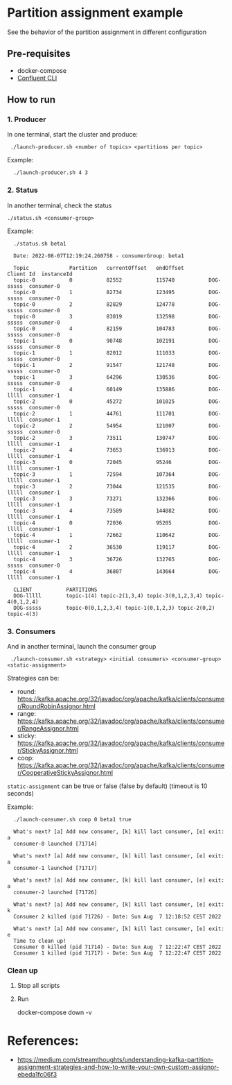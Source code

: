 # Partition assignment example

See the behavior of the partition assignment in different configuration

## Pre-requisites
* docker-compose
* [Confluent CLI](https://docs.confluent.io/platform/current/installation/installing_cp/zip-tar.html)

## How to run

### 1. Producer

In one terminal, start the cluster and produce:

     ./launch-producer.sh <number of topics> <partitions per topic>


Example:

      ./launch-producer.sh 4 3

### 2. Status
In another terminal, check the status

    ./status.sh <consumer-group>

Example:

      ./status.sh beta1

      Date: 2022-08-07T12:19:24.260758 - consumerGroup: beta1

      Topic             Partition   currentOffset   endOffset        Client Id	instanceId
      topic-0           0           82552           115740           DOG-sssss	consumer-0
      topic-0           1           82734           123495           DOG-sssss	consumer-0
      topic-0           2           82829           124778           DOG-sssss	consumer-0
      topic-0           3           83019           132598           DOG-sssss	consumer-0
      topic-0           4           82159           104783           DOG-sssss	consumer-0
      topic-1           0           90748           102191           DOG-sssss	consumer-0
      topic-1           1           82012           111033           DOG-sssss	consumer-0
      topic-1           2           91547           121748           DOG-sssss	consumer-0
      topic-1           3           64296           130536           DOG-sssss	consumer-0
      topic-1           4           60149           135886           DOG-lllll	consumer-1
      topic-2           0           45272           101025           DOG-sssss	consumer-0
      topic-2           1           44761           111701           DOG-lllll	consumer-1
      topic-2           2           54954           121007           DOG-sssss	consumer-0
      topic-2           3           73511           130747           DOG-lllll	consumer-1
      topic-2           4           73653           136913           DOG-lllll	consumer-1
      topic-3           0           72045           95246            DOG-lllll	consumer-1
      topic-3           1           72594           107364           DOG-lllll	consumer-1
      topic-3           2           73044           121535           DOG-lllll	consumer-1
      topic-3           3           73271           132366           DOG-lllll	consumer-1
      topic-3           4           73589           144882           DOG-lllll	consumer-1
      topic-4           0           72036           95205            DOG-lllll	consumer-1
      topic-4           1           72662           110642           DOG-lllll	consumer-1
      topic-4           2           36530           119117           DOG-lllll	consumer-1
      topic-4           3           36726           132765           DOG-sssss	consumer-0
      topic-4           4           36807           143664           DOG-lllll	consumer-1
      
      CLIENT           PARTITIONS
      DOG-lllll        topic-1(4) topic-2(1,3,4) topic-3(0,1,2,3,4) topic-4(0,1,2,4)
      DOG-sssss        topic-0(0,1,2,3,4) topic-1(0,1,2,3) topic-2(0,2) topic-4(3)

### 3. Consumers

And in another terminal, launch the consumer group

     ./launch-consumer.sh <strategy> <initial consumers> <consumer-group> <static-assignment>

Strategies can be:
* round: https://kafka.apache.org/32/javadoc/org/apache/kafka/clients/consumer/RoundRobinAssignor.html
* range: https://kafka.apache.org/32/javadoc/org/apache/kafka/clients/consumer/RangeAssignor.html
* sticky: https://kafka.apache.org/32/javadoc/org/apache/kafka/clients/consumer/StickyAssignor.html
* coop: https://kafka.apache.org/32/javadoc/org/apache/kafka/clients/consumer/CooperativeStickyAssignor.html

`static-assignment` can be true or false (false by default) (timeout is 10 seconds)

Example:

      ./launch-consumer.sh coop 0 beta1 true
      
      What's next? [a] Add new consumer, [k] kill last consumer, [e] exit: a
      consumer-0 launched [71714]
      
      What's next? [a] Add new consumer, [k] kill last consumer, [e] exit: a
      consumer-1 launched [71717]
      
      What's next? [a] Add new consumer, [k] kill last consumer, [e] exit: a
      consumer-2 launched [71726]
      
      What's next? [a] Add new consumer, [k] kill last consumer, [e] exit: k
      Consumer 2 killed (pid 71726) - Date: Sun Aug  7 12:18:52 CEST 2022
      
      What's next? [a] Add new consumer, [k] kill last consumer, [e] exit: e
      Time to clean up!
      Consumer 0 killed (pid 71714) - Date: Sun Aug  7 12:22:47 CEST 2022
      Consumer 1 killed (pid 71717) - Date: Sun Aug  7 12:22:47 CEST 2022

### Clean up

1. Stop all scripts
2. Run

    docker-compose down -v

# References:
- https://medium.com/streamthoughts/understanding-kafka-partition-assignment-strategies-and-how-to-write-your-own-custom-assignor-ebeda1fc06f3
